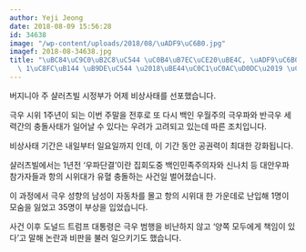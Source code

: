 ```yaml
---
author: Yeji Jeong
date: 2018-08-09 15:56:28
id: 34638
image: "/wp-content/uploads/2018/08/\uADF9\uC6B0.jpg"
imagef: 2018-08-34638.jpg
title: "\uBC84\uC9C0\uB2C8\uC544 \uC0B4\uB7EC\uCE20\uBE4C, \uADF9\uC6B0 \uC2DC\uC704\
  \ 1\uC8FC\uB144 \uB9DE\uC544 \u2018\uBE44\uC0C1\uC0AC\uD0DC\u2019 \uC120\uD3EC"
---
```


버지니아 주 샬러츠빌 시정부가 어제 비상사태를 선포했습니다.

극우 시위 1주년이 되는 이번 주말을 전후로 또 다시 백인 우월주의 극우파와 반극우 세력간의 충돌사태가 일어날 수 있다는 우려가 고려되고 있는데 따른 조치입니다.

비상사태 기간은 내일부터 일요일까지 인데, 이 기간 동안 공권력이 최대한 강화됩니다.

샬러츠빌에서는 1년전 ‘우파단결’이란 집회도중 백인민족주의자와 신나치 등 대안우파 참가자들과 항의 시위대가 유혈 충돌하는 사건일 벌어졌습니다.

이 과정에서 극우 성향의 남성이 자동차를 몰고 항의 시위대 한 가운데로 난입해 1명이 모숨을 잃었고 35명이 부상을 입었습니다.

사건 이후 도널드 트럼프 대통령은 극우 범행을 비난하지 않고 ‘양쪽 모두에게 책임이 있다’고 말해 논란과 비판을 불러 일으키기도 했습니다.